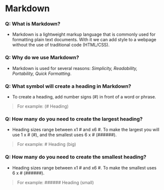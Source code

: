 # Markdown

### Q: What is Markdown?

- Markdown is a lightweight markup language that is commonly used for formatting plain text documents. With it we can add style to a webpage without the use of traditional code (HTML/CSS).

### Q: Why do we use Markdown?

- Markdown is used for several reasons: *Simplicity, Readability, Portability, Quick Formatting*.

### Q: What symbol will create a heading in Markdown?

- To create a heading, add number signs (#) in front of a word or phrase.

> For example: (# Heading)

### Q: How many do you need to create the largest heading?

- Heading sizes range between x1 # and x6 #. To make the largest you will use 1 x # (#), and the smallest uses 6 x # (######).

> For example: # Heading (big)

### Q: How many do you need to create the smallest heading?

- Heading sizes range between x1 # and x6 #. To make the smallest uses 6 x # (######).

> For example: ###### Heading (small)
